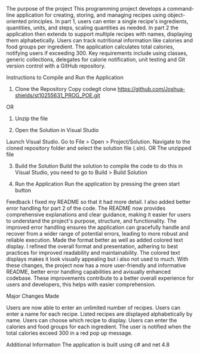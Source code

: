 The purpose of the project
This programming project develops a command-line application for creating, storing, and managing recipes using object-oriented principles. 
In part 1, users can enter a single recipe's ingredients, quantities, units, and steps, scaling quantities as needed. 
In part 2 the application then extends to support multiple recipes with names, displaying them alphabetically. 
Users can track nutritional information like calories and food groups per ingredient. 
The application calculates total calories, notifying users if exceeding 300. 
Key requirements include using classes, generic collections, delegates for calorie notification, unit testing and Git version control with a GitHub repository. 

Instructions to Compile and Run the Application
1. Clone the Repository
Copy codegit clone https://github.com/Joshua-shields/st10255631_PROG_POE.git

OR
1. Unzip the file 

3. Open the Solution in Visual Studio

Launch Visual Studio.
Go to File > Open > Project/Solution.
Navigate to the cloned repository folder and select the solution file (.sln).
OR
The unzipped file


3. Build the Solution
Build the solution to compile the code to do this in Visual Studio, you need to go to Build > Build Solution 

4. Run the Application
Run the application by pressing the green start button

Feedback 
I fixed my README so that it had more detail. I also added better error handling for part 2 of the code. 
The README now provides comprehensive explanations and clear guidance, making it easier for users to understand the project's purpose, structure, and functionality. 
The improved error handling ensures the application can gracefully handle and recover from a wider range of potential errors, leading to more robust and reliable execution.
Made the format better as well as added colored text display. 
I refined the overall format and presentation, adhering to best practices for improved readability and maintainability. 
The colored text displays makes it look visually appealing but i also not used to much.
With these changes, the project now has a more user-friendly and informative README, better error handling capabilities and avisually enhanced codebase. 
These improvements contribute to a better overall experience for users and developers, this helps with easier comprehension.

Major Changes Made

Users are now able to enter an unlimited number of recipes.
Users can enter a name for each recipe.
Listed recipes are displayed alphabetically by name.
Users can choose which recipe to display.
Users can enter the calories and food groups for each ingredient.
The user is notified when the total calories exceed 300 in a red pop up message.

Additional Information
The application is built using c# and net 4.8
